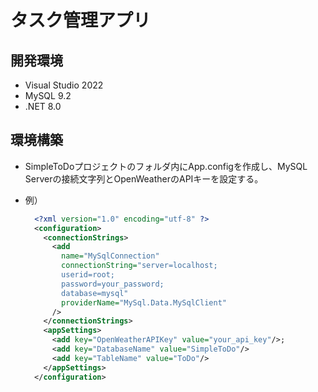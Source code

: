 ﻿# タスク管理アプリ

## 開発環境

- Visual Studio 2022
- MySQL 9.2
- .NET 8.0

## 環境構築

- SimpleToDoプロジェクトのフォルダ内にApp.configを作成し、MySQL Serverの接続文字列とOpenWeatherのAPIキーを設定する。
- 例）
  
  ```xml
    <?xml version="1.0" encoding="utf-8" ?>
    <configuration>
      <connectionStrings>
        <add 
          name="MySqlConnection" 
          connectionString="server=localhost;
          userid=root;
          password=your_password;
          database=mysql"
          providerName="MySql.Data.MySqlClient"
        />
      </connectionStrings>
      <appSettings>
        <add key="OpenWeatherAPIKey" value="your_api_key"/>;
        <add key="DatabaseName" value="SimpleToDo"/>
        <add key="TableName" value="ToDo"/>
      </appSettings>
    </configuration>
  ```
